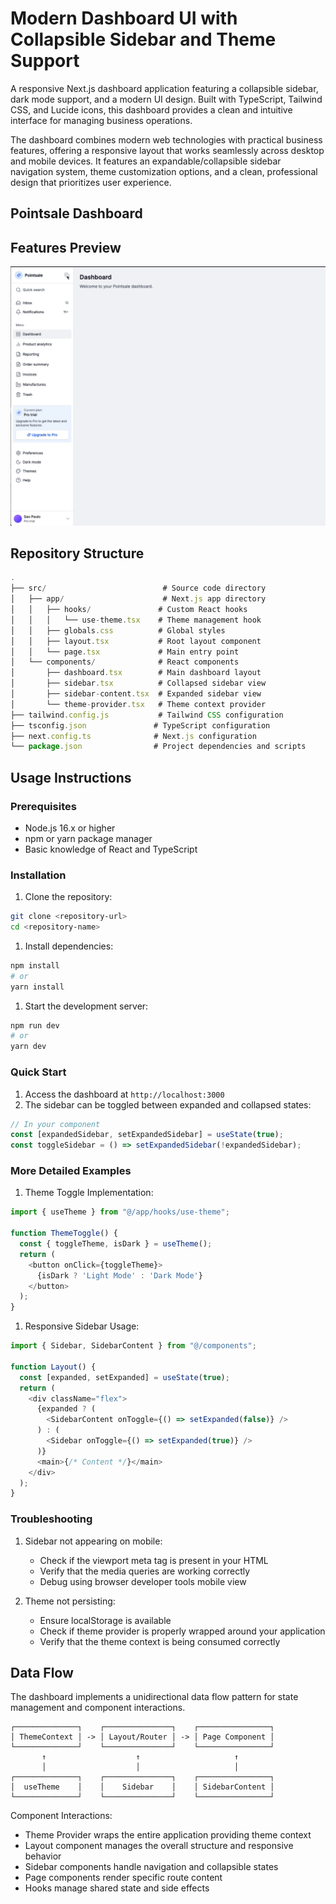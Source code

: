 # Modern Dashboard UI with Collapsible Sidebar and Theme Support

A responsive Next.js dashboard application featuring a collapsible sidebar, dark mode support, and a modern UI design. Built with TypeScript, Tailwind CSS, and Lucide icons, this dashboard provides a clean and intuitive interface for managing business operations.

The dashboard combines modern web technologies with practical business features, offering a responsive layout that works seamlessly across desktop and mobile devices. It features an expandable/collapsible sidebar navigation system, theme customization options, and a clean, professional design that prioritizes user experience.

## Pointsale Dashboard

## Features Preview

![Dashboard Interface](/src/docs/dashboard-overview.gif)

## Repository Structure

``` javascript
.
├── src/                          # Source code directory
│   ├── app/                      # Next.js app directory
│   │   ├── hooks/               # Custom React hooks
│   │   │   └── use-theme.tsx    # Theme management hook
│   │   ├── globals.css          # Global styles
│   │   ├── layout.tsx           # Root layout component
│   │   └── page.tsx             # Main entry point
│   └── components/              # React components
│       ├── dashboard.tsx        # Main dashboard layout
│       ├── sidebar.tsx          # Collapsed sidebar view
│       ├── sidebar-content.tsx  # Expanded sidebar view
│       └── theme-provider.tsx   # Theme context provider
├── tailwind.config.js           # Tailwind CSS configuration
├── tsconfig.json               # TypeScript configuration
├── next.config.ts              # Next.js configuration
└── package.json                # Project dependencies and scripts
```

## Usage Instructions

### Prerequisites

- Node.js 16.x or higher
- npm or yarn package manager
- Basic knowledge of React and TypeScript

### Installation

1. Clone the repository:

```bash
git clone <repository-url>
cd <repository-name>
```

1. Install dependencies:

```bash
npm install
# or
yarn install
```

1. Start the development server:

```bash
npm run dev
# or
yarn dev
```

### Quick Start

1. Access the dashboard at `http://localhost:3000`
2. The sidebar can be toggled between expanded and collapsed states:

```typescript
// In your component
const [expandedSidebar, setExpandedSidebar] = useState(true);
const toggleSidebar = () => setExpandedSidebar(!expandedSidebar);
```

### More Detailed Examples

1. Theme Toggle Implementation:

```typescript
import { useTheme } from "@/app/hooks/use-theme";

function ThemeToggle() {
  const { toggleTheme, isDark } = useTheme();
  return (
    <button onClick={toggleTheme}>
      {isDark ? 'Light Mode' : 'Dark Mode'}
    </button>
  );
}
```

1. Responsive Sidebar Usage:

```typescript
import { Sidebar, SidebarContent } from "@/components";

function Layout() {
  const [expanded, setExpanded] = useState(true);
  return (
    <div className="flex">
      {expanded ? (
        <SidebarContent onToggle={() => setExpanded(false)} />
      ) : (
        <Sidebar onToggle={() => setExpanded(true)} />
      )}
      <main>{/* Content */}</main>
    </div>
  );
}
```

### Troubleshooting

1. Sidebar not appearing on mobile:
   - Check if the viewport meta tag is present in your HTML
   - Verify that the media queries are working correctly
   - Debug using browser developer tools mobile view

2. Theme not persisting:
   - Ensure localStorage is available
   - Check if theme provider is properly wrapped around your application
   - Verify that the theme context is being consumed correctly

## Data Flow

The dashboard implements a unidirectional data flow pattern for state management and component interactions.

```ascii
┌──────────────┐    ┌───────────────┐    ┌────────────────┐
│ ThemeContext │ -> │ Layout/Router │ -> │ Page Component │
└──────────────┘    └───────────────┘    └────────────────┘
       ↑                    ↑                     ↑
       │                    │                     │
┌──────────────┐    ┌───────────────┐    ┌────────────────┐
│  useTheme    │    │    Sidebar    │    │ SidebarContent │
└──────────────┘    └───────────────┘    └────────────────┘
```

Component Interactions:

- Theme Provider wraps the entire application providing theme context
- Layout component manages the overall structure and responsive behavior
- Sidebar components handle navigation and collapsible states
- Page components render specific route content
- Hooks manage shared state and side effects
